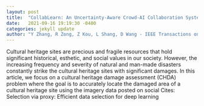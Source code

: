 ```yaml
---
layout: post
title:  "CollabLearn: An Uncertainty-Aware Crowd-AI Collaboration System for Cultural Heritage Damage Assessment"
date:   2021-09-16 19:19:30 -0400
categories: jekyll update
author: "Y Zhang, R Zong, Z Kou, L Shang, D Wang - IEEE Transactions on Computational , 2021"
---
```

Cultural heritage sites are precious and fragile resources that hold significant historical, esthetic, and social values in our society. However, the increasing frequency and severity of natural and man-made disasters constantly strike the cultural heritage sites with significant damages. In this article, we focus on a cultural heritage damage assessment (CHDA) problem where the goal is to accurately locate the damaged area of a cultural heritage site using the imagery data posted on social Cites: Selection via proxy: Efficient data selection for deep learning